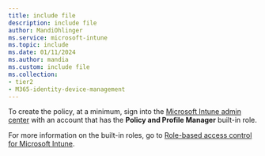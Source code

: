```yaml
---
title: include file
description: include file
author: MandiOhlinger
ms.service: microsoft-intune
ms.topic: include
ms.date: 01/11/2024
ms.author: mandia
ms.custom: include file
ms.collection:
- tier2
- M365-identity-device-management
---
```


<!-- This include file is used in the device configuration profile articles in /configuration. -->

To create the policy, at a minimum, sign into the [Microsoft Intune admin center](https://go.microsoft.com/fwlink/?linkid=2109431) with an account that has the **Policy and Profile Manager** built-in role.

For more information on the built-in roles, go to [Role-based access control for Microsoft Intune](../fundamentals/role-based-access-control.md).
